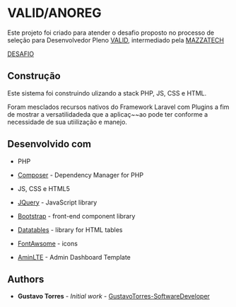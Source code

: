 # VALID/ANOREG

Este projeto foi criado para atender o desafio proposto no processo de seleção para Desenvolvedor Pleno [VALID](https://www.validcertificadora.com.br/), intermediado pela [MAZZATECH](http://mazza.tech/)

[DESAFIO](Desafio_PHP_Pleno.pdf)

## Construção

Este sistema foi construindo ulizando a stack PHP, JS, CSS e HTML.

Foram mesclados recursos nativos do Framework Laravel com Plugins a fim de mostrar a versatilidadeda que a aplicaç~~ao pode ter conforme a necessidade de sua utiilização e manejo.

## Desenvolvido com

* PHP
* [Composer](https://getcomposer.org/) - Dependency Manager for PHP

* JS, CSS e HTML5
* [JQuery](https://jquery.com/) - JavaScript library
* [Bootstrap](https://getbootstrap.com/) - front-end component library
* [Datatables](https://datatables.net/) - library for HTML tables
* [FontAwsome](https://fontawesome.com/) - icons
* [AminLTE](https://adminlte.io/) - Admin Dashboard Template


## Authors

* **Gustavo Torres** - *Initial work* - [GustavoTorres-SoftwareDeveloper](http://gustavo-torres.esy.es/)
